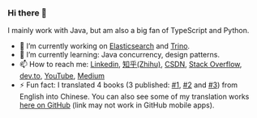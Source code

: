 ### Hi there 👋

<!--
**chen-ni/chen-ni** is a ✨ _special_ ✨ repository because its `README.md` (this file) appears on your GitHub profile.

Here are some ideas to get you started:

- 🔭 I’m currently working on ...
- 🌱 I’m currently learning ...
- 👯 I’m looking to collaborate on ...
- 🤔 I’m looking for help with ...
- 💬 Ask me about ...
- 📫 How to reach me: ...
- 😄 Pronouns: ...
- ⚡ Fun fact: ...
-->

I mainly work with Java, but am also a big fan of TypeScript and Python.

- 🔭 I’m currently working on [Elasticsearch](https://github.com/elastic/elasticsearch) and [Trino](https://github.com/trinodb/trino).
- 🌱 I’m currently learning: Java concurrency, design patterns.
- 📫 How to reach me: [Linkedin](https://www.linkedin.com/in/chen-ni-2b40491b6/), [知乎(Zhihu)](https://www.zhihu.com/people/voissurtonchemin), [CSDN](https://blog.csdn.net/VoisSurTonChemin), [Stack Overflow](https://stackoverflow.com/users/7438905/chen-ni?tab=profile), [dev.to](https://dev.to/chenni), [YouTube](https://www.youtube.com/channel/UCFUVkQ6DNToEPjgbmXhhvlA), [Medium](https://medium.com/@chen.ni)
- ⚡ Fun fact: I translated 4 books (3 published: [#1](https://book.douban.com/subject/35222610/), [#2](https://book.douban.com/subject/34925965/) and [#3](https://book.douban.com/subject/36014673/)) from English into Chinese. You can also see some of my translation works [here on GitHub](https://github.com/LCTT/TranslateProject/pulls?q=is%3Apr+author%3Achen-ni) (link may not work in GitHub mobile apps).
